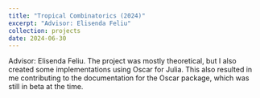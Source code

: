```yaml
---
title: "Tropical Combinatorics (2024)"
excerpt: "Advisor: Elisenda Feliu"
collection: projects
date: 2024-06-30
---
```


Advisor: Elisenda Feliu.
The project was mostly theoretical, but I also created some implementations using Oscar for Julia. This also resulted in me contributing to the documentation for the Oscar package, which was still in beta at the time.
